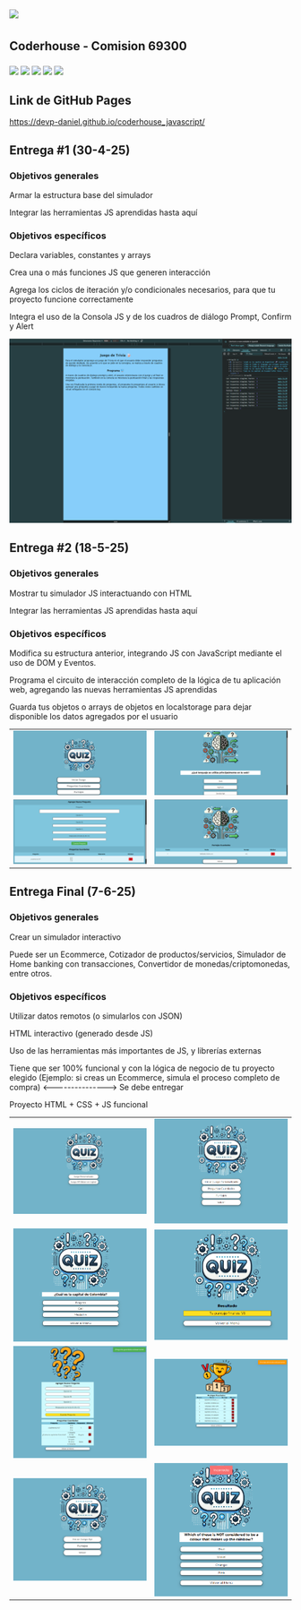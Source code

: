 <h1><img src="https://img.shields.io/badge/CURSO%3A-%20JAVASCRIPT-red?style=plastic&logo=codementor" width="auto" height="28"></h1>
<h2>Coderhouse - Comision 69300</h2>
<h3>
  <img src="https://img.shields.io/badge/HTML5-E34F26?style=for-the-badge&logo=html5&logoColor=white">
  <img src="https://img.shields.io/badge/CSS3-1572B6?style=for-the-badge&logo=css3&logoColor=white">
  <img src="https://img.shields.io/badge/Tailwind_CSS-38B2AC?style=for-the-badge&logo=tailwind-css&logoColor=white">
  <img src="https://img.shields.io/badge/javascript-%23323330.svg?style=for-the-badge&logo=javascript&logoColor=%23F7DF1E">
  <img src="https://img.shields.io/badge/Node%20js-339933?style=for-the-badge&logo=nodedotjs&logoColor=white">
</h3>
<h2>Link de GitHub Pages</h2>
<a href="https://devp-daniel.github.io/coderhouse_javascript/">https://devp-daniel.github.io/coderhouse_javascript/</a>
<h2>Entrega #1 (30-4-25)</h2>
<h3>Objetivos generales</h3>
<p>Armar la estructura base del simulador</p>
<p>Integrar las herramientas JS aprendidas hasta aquí</p>
<h3>Objetivos específicos</h3>
<p>Declara variables, constantes y arrays</p>
<p>Crea una o más funciones JS que generen interacción</p>
<p>Agrega los ciclos de iteración y/o condicionales necesarios, para que tu proyecto funcione correctamente</p>
<p>Integra el uso de la Consola JS y de los cuadros de diálogo Prompt, Confirm y Alert</p>
<p><img src="./assets/readme/programa_v1.png"></p>
<h2>Entrega #2 (18-5-25)</h2>
<h3>Objetivos generales</h3>
<p>Mostrar tu simulador JS interactuando con HTML</p>
<p>Integrar las herramientas JS aprendidas hasta aquí</p>
<h3>Objetivos específicos</h3>
<p>Modifica su estructura anterior, integrando JS con JavaScript mediante el uso de DOM y Eventos.</p>
<p>Programa el circuito de interacción completo de la lógica de tu aplicación web, agregando las nuevas herramientas JS aprendidas</p>
<p>Guarda tus objetos o arrays de objetos en localstorage para dejar disponible los datos agregados por el usuario</p>
<table>
  <tr>
    <td><img src="./assets/readme/programa_v2_menu.png" width="100%"></td>
    <td><img src="./assets/readme/programa_v2_juego.png" width="100%"></td>
  </tr>
  <tr>
    <td><img src="./assets/readme/programa_v2_preguntas.png" width="100%"></td>
    <td><img src="./assets/readme/programa_v2_puntaje.png" width="100%"></td>
  </tr>
</table>
<h2>Entrega Final (7-6-25)</h2>
<h3>Objetivos generales</h3>
<p>Crear un simulador interactivo</p>
<p>Puede ser un Ecommerce, Cotizador de productos/servicios, Simulador de Home banking con transacciones, Convertidor de monedas/criptomonedas, entre otros.</p>
<h3>Objetivos específicos</h3>
<p>Utilizar datos remotos (o simularlos con JSON)</p>
<p>HTML interactivo (generado desde JS)</p>
<p>Uso de las herramientas más importantes de JS, y librerías externas</p>
<p>Tiene que ser 100% funcional y con la lógica de negocio de tu proyecto elegido (Ejemplo: si creas un Ecommerce, simula el proceso completo de compra) <---------------> Se debe entregar</p>
<p>Proyecto HTML + CSS + JS funcional</p>
<table>
  <tr>
    <td><img src="./assets/readme/programa_v3_menu_principal.png" width="100%"></td>
    <td><img src="./assets/readme/programa_v3_menu_juego_personalizado.png" width="100%"></td>
  </tr>
  <tr>
    <td><img src="./assets/readme/programa_v3_preguntas_personalizada.png" width="100%"></td>
    <td><img src="./assets/readme/programa_v3_preguntas_resultado.png" width="100%"></td>
  </tr>
  <tr>
    <td><img src="./assets/readme/programa_v3_preguntas.png" width="100%"></td>
    <td><img src="./assets/readme/programa_v3_puntaje.png" width="100%"></td>
  </tr>
  <tr>
    <td><img src="./assets/readme/programa_v3_api.png" width="100%"></td>
    <td><img src="./assets/readme/programa_v3_preguntas_api.png" width="100%"></td>
  </tr>
</table>
